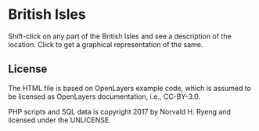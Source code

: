 # British Isles

Shift-click on any part of the British Isles and see a description of
the location. Click to get a graphical representation of the same.

## License

The HTML file is based on OpenLayers example code, which is assumed to
be licensed as OpenLayers documentation, i.e., CC-BY-3.0.

PHP scripts and SQL data is copyright 2017 by Norvald H. Ryeng and
licensed under the UNLICENSE.
